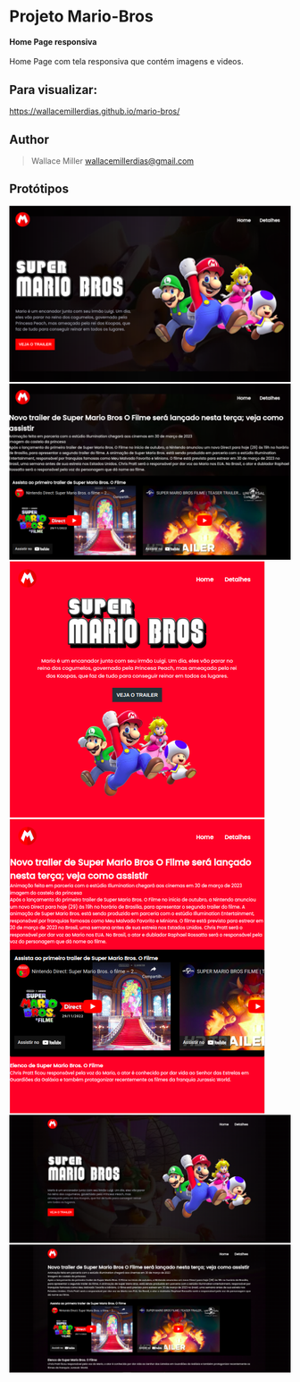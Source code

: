 # Projeto Mario-Bros
#### Home Page responsiva

Home Page com tela responsiva que contém imagens e videos.

## Para visualizar:

https://wallacemillerdias.github.io/mario-bros/

## Author
>Wallace Miller
>wallacemillerdias@gmail.com
> 
## Protótipos
![Protótipo 1](https://github.com/wallacemillerdias/mario-bros/blob/main/src/prints/Captura%20de%20tela%20de%202023-01-24%2016-57-18.png)
![Protótipo 2](https://github.com/wallacemillerdias/mario-bros/blob/main/src/prints/Captura%20de%20tela%20de%202023-01-24%2016-57-28.png)
![Protótipo 3](https://github.com/wallacemillerdias/mario-bros/blob/main/src/prints/Captura%20de%20tela%20de%202023-01-24%2016-58-10.png)
![Protótipo 4](https://github.com/wallacemillerdias/mario-bros/blob/main/src/prints/Captura%20de%20tela%20de%202023-01-24%2016-58-21.png)
![Protótipo 5](https://github.com/wallacemillerdias/mario-bros/blob/main/src/prints/Captura%20de%20tela%20de%202023-01-24%2017-01-21.png)
![Protótipo 6](https://github.com/wallacemillerdias/mario-bros/blob/main/src/prints/Captura%20de%20tela%20de%202023-01-24%2017-01-34.png)


